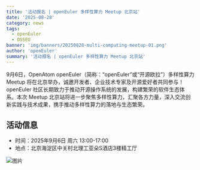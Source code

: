 ```yaml
---
title: '活动报名 | openEuler 多样性算力 Meetup 北京站'
date: '2025-08-28'
category: news
tags:
  - openEuler
  - OSSEU
banner: 'img/banners/20250828-multi-computing-meetup-01.png'
author: 'openEuler'
summary: '活动报名 | openEuler 多样性算力 Meetup 北京站'
---
```


9月6日，OpenAtom openEuler（简称：“openEuler”或“开源欧拉”）多样性算力 Meetup 将在北京举办，诚邀开发者、企业技术专家及开源爱好者共同参与！openEuler 社区长期致力于推动开源操作系统的发展，构建繁荣的软件生态体系。本次 Meetup 北京站将进一步聚焦多样性算力，汇聚各方力量，深入交流创新实践与技术成果，携手推动多样性算力的落地与生态繁荣。

## 活动信息

- 时间：2025年9月6日 周六 13:00-17:00
- 地点：北京海淀区中关村北理工亚朵S酒店3楼精工厅

![图片](./media/20250828-multi-computing-meetup-01.png)
